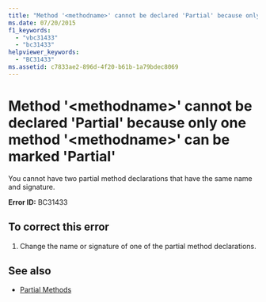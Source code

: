 ```yaml
---
title: "Method '<methodname>' cannot be declared 'Partial' because only one method '<methodname>' can be marked 'Partial'"
ms.date: 07/20/2015
f1_keywords: 
  - "vbc31433"
  - "bc31433"
helpviewer_keywords: 
  - "BC31433"
ms.assetid: c7833ae2-896d-4f20-b61b-1a79bdec8069
---
```

# Method '\<methodname>' cannot be declared 'Partial' because only one method '\<methodname>' can be marked 'Partial'
You cannot have two partial method declarations that have the same name and signature.  
  
 **Error ID:** BC31433  
  
## To correct this error  
  
1.  Change the name or signature of one of the partial method declarations.  
  
## See also
- [Partial Methods](../../visual-basic/programming-guide/language-features/procedures/partial-methods.md)
